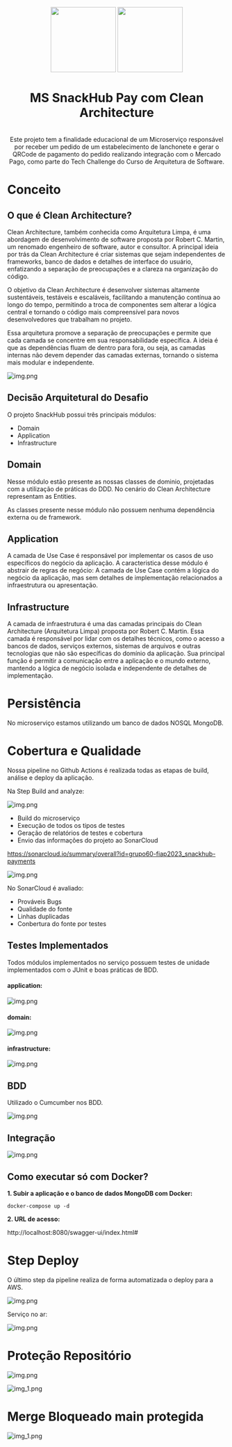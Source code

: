 <center>
  <p align="center">
    <img src="readmefiles/logoclean.png" width="150">
    <img src="https://icon-library.com/images/java-icon-png/java-icon-png-15.jpg"  width="150" />
  </p>  
  <h1 align="center">MS SnackHub Pay com Clean Architecture</h1>
  <br align="center">
    Este projeto tem a finalidade educacional de um Microserviço responsável por receber um pedido de um estabelecimento de lanchonete e gerar o QRCode de pagamento do pedido realizando integração com o Mercado Pago, 
como parte do Tech Challenge do Curso de Arquitetura de Software.
</center>

# Conceito

## O que é Clean Architecture?

Clean Architecture, também conhecida como Arquitetura Limpa, é uma abordagem de desenvolvimento de software proposta por Robert C. Martin, um renomado engenheiro de software, autor e consultor. A principal ideia por trás da Clean Architecture é criar sistemas que sejam independentes de frameworks, banco de dados e detalhes de interface do usuário, enfatizando a separação de preocupações e a clareza na organização do código.

O objetivo da Clean Architecture é desenvolver sistemas altamente sustentáveis, testáveis e escaláveis, facilitando a manutenção contínua ao longo do tempo, permitindo a troca de componentes sem alterar a lógica central e tornando o código mais compreensível para novos desenvolvedores que trabalham no projeto.

Essa arquitetura promove a separação de preocupações e permite que cada camada se concentre em sua responsabilidade específica. A ideia é que as dependências fluam de dentro para fora, ou seja, as camadas internas não devem depender das camadas externas, tornando o sistema mais modular e independente.


![img.png](readmefiles/cleanmodel.png)

## Decisão Arquitetural do Desafio

O projeto SnackHub possui três principais módulos:
* Domain
* Application
* Infrastructure

## Domain

Nesse módulo estão presente as nossas classes de dominio, projetadas com a utilização de práticas do DDD.
No cenário do Clean Architecture representam as Entities.

As classes presente nesse módulo não possuem nenhuma dependência externa ou de framework.

## Application

A camada de Use Case é responsável por implementar os casos de uso específicos do negócio da aplicação.
A caracteristica desse módulo é abstrair de regras de negócio: A camada de Use Case contém a lógica do negócio da aplicação, mas sem detalhes de implementação relacionados a infraestrutura ou apresentação.

## Infrastructure

A camada de infraestrutura é uma das camadas principais do Clean Architecture (Arquitetura Limpa) proposta por Robert C. Martin.
Essa camada é responsável por lidar com os detalhes técnicos, como o acesso a bancos de dados, serviços externos, sistemas de arquivos e outras tecnologias que não são específicas do domínio da aplicação. Sua principal função é permitir a comunicação entre a aplicação e o mundo externo, mantendo a lógica de negócio isolada e independente de detalhes de implementação.

# Persistência
No microserviço estamos utilizando um banco de dados NOSQL MongoDB.

# Cobertura e Qualidade

Nossa pipeline no Github Actions é realizada todas as etapas de build, 
análise e deploy da aplicação.

Na Step Build and analyze:

![img.png](readmefiles/deploy-sucess.png)

- Build do microserviço
- Execução de todos os tipos de testes
- Geração de relatórios de testes e cobertura
- Envio das informações do projeto ao SonarCloud

https://sonarcloud.io/summary/overall?id=grupo60-fiap2023_snackhub-payments

![img.png](readmefiles/sonarx??cloud.png)

No SonarCloud é avaliado:
- Prováveis Bugs
- Qualidade do fonte
- Linhas duplicadas
- Conbertura do fonte por testes


## Testes Implementados

Todos módulos implementados no serviço possuem testes de unidade implementados com o JUnit e boas práticas de BDD.

#### application:
![img.png](readmefiles/coverage-application.png)

#### domain:
![img.png](readmefiles/coverage-domain.png)

#### infrastructure:
![img.png](readmefiles/coverage-infra.png)


## BDD
Utilizado o Cumcumber nos BDD.

![img.png](readmefiles/test-infra.png)

## Integração

![img.png](readmefiles/integration-test-mongodb.png)

## Como executar só com Docker?

**1. Subir a aplicação e o banco de dados MongoDB com Docker:**
```shell
docker-compose up -d
```

**2. URL de acesso:**

http://localhost:8080/swagger-ui/index.html#

# Step Deploy
O último step da pipeline realiza de forma automatizada o deploy para a AWS.

![img.png](readmefiles/deploy-sucess.png)

Serviço no ar:

![img.png](readmefiles/app-ar.png)

# Proteção Repositório
![img.png](readmefiles/branchprotect1.png)

![img_1.png](readmefiles/branchprotect2.png)

# Merge Bloqueado main protegida
![img_1.png](readmefiles/merge-block.png)